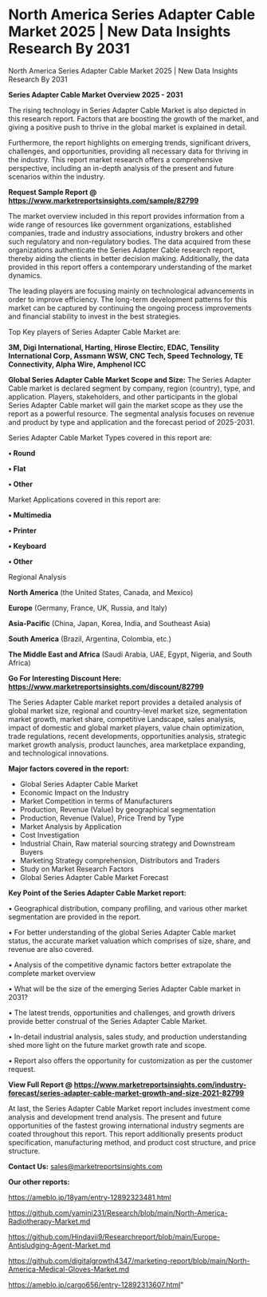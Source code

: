 # North America Series Adapter Cable Market 2025 | New Data Insights Research By 2031
North America Series Adapter Cable Market 2025 | New Data Insights Research By 2031

<Strong> Series Adapter Cable Market Overview 2025 - 2031</strong>

The rising technology in Series Adapter Cable Market is also depicted in this research report. Factors that are boosting the growth of the market, and giving a positive push to thrive in the global market is explained in detail.

Furthermore, the report highlights on emerging trends, significant drivers, challenges, and opportunities, providing all necessary data for thriving in the industry. This report market research offers a comprehensive perspective, including an in-depth analysis of the present and future scenarios within the industry.

<strong>Request Sample Report @ <a href=https://www.marketreportsinsights.com/sample/82799>https://www.marketreportsinsights.com/sample/82799</a></strong>

The market overview included in this report provides information from a wide range of resources like government organizations, established companies, trade and industry associations, industry brokers and other such regulatory and non-regulatory bodies. The data acquired from these organizations authenticate the Series Adapter Cable research report, thereby aiding the clients in better decision making. Additionally, the data provided in this report offers a contemporary understanding of the market dynamics.

The leading players are focusing mainly on technological advancements in order to improve efficiency. The long-term development patterns for this market can be captured by continuing the ongoing process improvements and financial stability to invest in the best strategies.

Top Key players of Series Adapter Cable Market are:

<strong>3M, Digi International, Harting, Hirose Electirc, EDAC, Tensility International Corp, Assmann WSW, CNC Tech, Speed Technology, TE Connectivity, Alpha Wire, Amphenol ICC</strong>

<strong><b>Global Series Adapter Cable Market Scope and Size:</b></strong>
The Series Adapter Cable market is declared segment by company, region (country), type, and application. Players, stakeholders, and other participants in the global Series Adapter Cable market will gain the market scope as they use the report as a powerful resource. The segmental analysis focuses on revenue and product by type and application and the forecast period of 2025-2031.

Series Adapter Cable Market Types covered in this report are:

<strong>• Round

• Flat

• Other</strong>

Market Applications covered in this report are:

<strong>• Multimedia

• Printer

• Keyboard

• Other</strong> 

Regional Analysis

<strong>North America</strong> (the United States, Canada, and Mexico)

<strong>Europe</strong> (Germany, France, UK, Russia, and Italy)

<strong>Asia-Pacific</strong> (China, Japan, Korea, India, and Southeast Asia)

<strong>South America</strong> (Brazil, Argentina, Colombia, etc.)

<strong>The Middle East and Africa</strong> (Saudi Arabia, UAE, Egypt, Nigeria, and South Africa)

<strong>Go For Interesting Discount Here: <a href=https://www.marketreportsinsights.com/discount/82799>https://www.marketreportsinsights.com/discount/82799</a></strong>

The Series Adapter Cable market report provides a detailed analysis of global market size, regional and country-level market size, segmentation market growth, market share, competitive Landscape, sales analysis, impact of domestic and global market players, value chain optimization, trade regulations, recent developments, opportunities analysis, strategic market growth analysis, product launches, area marketplace expanding, and technological innovations.

<strong><b>Major factors covered in the report:</b></strong>
<ul>
  <li>Global Series Adapter Cable Market </li>
  <li>Economic Impact on the Industry</li>
  <li>Market Competition in terms of Manufacturers</li>
  <li>Production, Revenue (Value) by geographical segmentation</li>
  <li>Production, Revenue (Value), Price Trend by Type</li>
  <li>Market Analysis by Application</li>
  <li>Cost Investigation</li>
  <li>Industrial Chain, Raw material sourcing strategy and Downstream Buyers</li>
  <li>Marketing Strategy comprehension, Distributors and Traders</li>
  <li>Study on Market Research Factors</li>
  <li>Global Series Adapter Cable Market Forecast</li>
</ul>

<strong><b>Key Point of the Series Adapter Cable Market report:</b></strong>

• Geographical distribution, company profiling, and various other market segmentation are provided in the report.

• For better understanding of the global Series Adapter Cable market status, the accurate market valuation which comprises of size, share, and revenue are also covered.

• Analysis of the competitive dynamic factors better extrapolate the complete market overview

• What will be the size of the emerging Series Adapter Cable market in 2031?

• The latest trends, opportunities and challenges, and growth drivers provide better construal of the Series Adapter Cable Market.

• In-detail industrial analysis, sales study, and production understanding shed more light on the future market growth rate and scope.

• Report also offers the opportunity for customization as per the customer request.

<strong><b>View Full Report @ <a href=https://www.marketreportsinsights.com/industry-forecast/series-adapter-cable-market-growth-and-size-2021-82799>https://www.marketreportsinsights.com/industry-forecast/series-adapter-cable-market-growth-and-size-2021-82799</a></b></strong>


At last, the Series Adapter Cable Market report includes investment come analysis and development trend analysis. The present and future opportunities of the fastest growing international industry segments are coated throughout this report. This report additionally presents product specification, manufacturing method, and product cost structure, and price structure.

<strong>Contact Us:</strong>
sales@marketreportsinsights.com

<strong>Our other reports:</strong>

<a href=https://ameblo.jp/18yam/entry-12892323481.html>https://ameblo.jp/18yam/entry-12892323481.html</a>

<a href=https://github.com/yamini231/Research/blob/main/North-America-Radiotherapy-Market.md>https://github.com/yamini231/Research/blob/main/North-America-Radiotherapy-Market.md</a>

<a href=https://github.com/Hindavii9/Researchreport/blob/main/Europe-Antisludging-Agent-Market.md>https://github.com/Hindavii9/Researchreport/blob/main/Europe-Antisludging-Agent-Market.md</a>

<a href=https://github.com/digitalgrowth4347/marketing-report/blob/main/North-America-Medical-Gloves-Market.md>https://github.com/digitalgrowth4347/marketing-report/blob/main/North-America-Medical-Gloves-Market.md</a>

<a href=https://ameblo.jp/cargo656/entry-12892313607.html>https://ameblo.jp/cargo656/entry-12892313607.html</a>"
